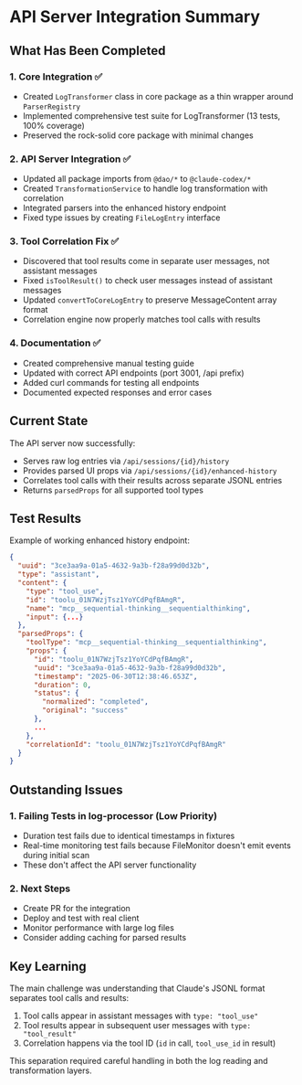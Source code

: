 # API Server Integration Summary

## What Has Been Completed

### 1. Core Integration ✅
- Created `LogTransformer` class in core package as a thin wrapper around `ParserRegistry`
- Implemented comprehensive test suite for LogTransformer (13 tests, 100% coverage)
- Preserved the rock-solid core package with minimal changes

### 2. API Server Integration ✅
- Updated all package imports from `@dao/*` to `@claude-codex/*`
- Created `TransformationService` to handle log transformation with correlation
- Integrated parsers into the enhanced history endpoint
- Fixed type issues by creating `FileLogEntry` interface

### 3. Tool Correlation Fix ✅
- Discovered that tool results come in separate user messages, not assistant messages
- Fixed `isToolResult()` to check user messages instead of assistant messages
- Updated `convertToCoreLogEntry` to preserve MessageContent array format
- Correlation engine now properly matches tool calls with results

### 4. Documentation ✅
- Created comprehensive manual testing guide
- Updated with correct API endpoints (port 3001, /api prefix)
- Added curl commands for testing all endpoints
- Documented expected responses and error cases

## Current State

The API server now successfully:
- Serves raw log entries via `/api/sessions/{id}/history`
- Provides parsed UI props via `/api/sessions/{id}/enhanced-history`
- Correlates tool calls with their results across separate JSONL entries
- Returns `parsedProps` for all supported tool types

## Test Results

Example of working enhanced history endpoint:
```json
{
  "uuid": "3ce3aa9a-01a5-4632-9a3b-f28a99d0d32b",
  "type": "assistant",
  "content": {
    "type": "tool_use",
    "id": "toolu_01N7WzjTsz1YoYCdPqfBAmgR",
    "name": "mcp__sequential-thinking__sequentialthinking",
    "input": {...}
  },
  "parsedProps": {
    "toolType": "mcp__sequential-thinking__sequentialthinking",
    "props": {
      "id": "toolu_01N7WzjTsz1YoYCdPqfBAmgR",
      "uuid": "3ce3aa9a-01a5-4632-9a3b-f28a99d0d32b",
      "timestamp": "2025-06-30T12:38:46.653Z",
      "duration": 0,
      "status": {
        "normalized": "completed",
        "original": "success"
      },
      ...
    },
    "correlationId": "toolu_01N7WzjTsz1YoYCdPqfBAmgR"
  }
}
```

## Outstanding Issues

### 1. Failing Tests in log-processor (Low Priority)
- Duration test fails due to identical timestamps in fixtures
- Real-time monitoring test fails because FileMonitor doesn't emit events during initial scan
- These don't affect the API server functionality

### 2. Next Steps
- Create PR for the integration
- Deploy and test with real client
- Monitor performance with large log files
- Consider adding caching for parsed results

## Key Learning

The main challenge was understanding that Claude's JSONL format separates tool calls and results:
1. Tool calls appear in assistant messages with `type: "tool_use"`
2. Tool results appear in subsequent user messages with `type: "tool_result"`
3. Correlation happens via the tool ID (`id` in call, `tool_use_id` in result)

This separation required careful handling in both the log reading and transformation layers.